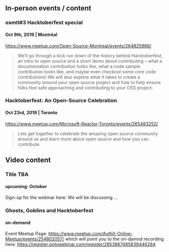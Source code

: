 ## In-person events / content 

### osmtl#3 Hacktoberfest special
#### Oct 9th, 2019 | Montréal

https://www.meetup.com/Open-Source-Montreal/events/264825988/

> We’ll go through a kick run down of the history behind Hacktoberfest, an intro to open source and a short demo about contributing – what a documentation contribution looks like, what a code sample contribution looks like, and maybe even checkout some core code contributions! We will also explore what it takes to create a community around your open source project and how to help ensure folks feel safe approaching and contributing to your OSS project.

### Hacktoberfest: An Open-Source Celebration
#### Oct 23rd, 2019 | Toronto

https://www.meetup.com/Microsoft-Reactor-Toronto/events/265483252/

> Lets get together to celebrate the amazing open source community around us and learn more about open source and how you can contribute.

## Video content 

### Title TBA 
#### upcoming: October #

Sign-up for the webinar here:  <add link here> 
We will be discussing ... 

### Ghosts, Goblins and Hacktoberfest 
#### on-demand 

Event Meetup Page: https://www.meetup.com/Auth0-Online-Meetup/events/254802057/ 
which will point you to the on-damnd recording here: https://register.gotowebinar.com/register/2853867485839446284 
